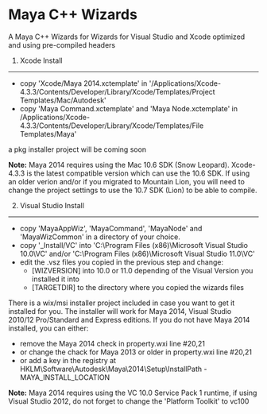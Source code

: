 Maya C++ Wizards
================

A Maya C++ Wizards for Wizards for Visual Studio and Xcode
optimized and using pre-compiled headers


1) Xcode Install
----------------
- copy 'Xcode/Maya 2014.xctemplate' in '/Applications/Xcode-4.3.3/Contents/Developer/Library/Xcode/Templates/Project Templates/Mac/Autodesk'
- copy 'Maya Command.xctemplate' and 'Maya Node.xctemplate' in /Applications/Xcode-4.3.3/Contents/Developer/Library/Xcode/Templates/File Templates/Maya'

a pkg installer project will be coming soon

<b>Note:</b> Maya 2014 requires using the Mac 10.6 SDK (Snow Leopard). Xcode-4.3.3 is the latest compatible version which can use the 10.6 SDK. If using an older verion and/or if you migrated to Mountain Lion, you will need to change the project settings to use the 10.7 SDK (Lion) to be able to compile.


2) Visual Studio Install
------------------------
- copy 'MayaAppWiz', 'MayaCommand', 'MayaNode' and 'MayaWizCommon' in a directory of your choice.
- copy '_Install/VC' into 'C:\Program Files (x86)\Microsoft Visual Studio 10.0\VC' and/or 'C:\Program Files (x86)\Microsoft Visual Studio 11.0\VC'
- edit the .vsz files you copied in the previous step and change:
   - [WIZVERSION] into 10.0 or 11.0 depending of the Visual Version you installed it into
   - [TARGETDIR] to the directory where you copied the wizards files

There is a wix/msi installer project included in case you want to get it installed for you. The installer will work for Maya 2014, Visual Studio 2010/12 Pro/Standard and Express editions. If you do not have Maya 2014 installed, you can either:
- remove the Maya 2014 check in property.wxi line #20,21
- or change the chack for Maya 2013 or older in property.wxi line #20,21
- or add a key in the registry at HKLM\Software\Autodesk\Maya\2014\Setup\InstallPath - MAYA_INSTALL_LOCATION

<b>Note:</b> Maya 2014 requires using the VC 10.0 Service Pack 1 runtime, if using Visual Studio 2012, do not forget to change the 'Platform Toolkit' to vc100
